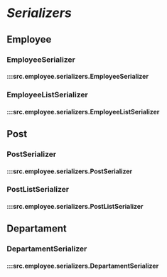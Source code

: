 # ***Serializers***

## Employee

### EmployeeSerializer
#### :::src.employee.serializers.EmployeeSerializer

### EmployeeListSerializer
#### :::src.employee.serializers.EmployeeListSerializer

## Post

### PostSerializer
#### :::src.employee.serializers.PostSerializer

### PostListSerializer
#### :::src.employee.serializers.PostListSerializer

## Departament

### DepartamentSerializer
#### :::src.employee.serializers.DepartamentSerializer
